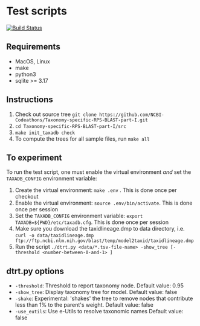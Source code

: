 # Test scripts

[![Build Status](https://travis-ci.org/christiam/Taxonomy-specific-RPS-BLAST-part-I.svg?branch=master)](https://travis-ci.org/christiam/Taxonomy-specific-RPS-BLAST-part-I)


## Requirements
* MacOS, Linux
* make
* python3
* sqlite >= 3.17

## Instructions
1. Check out source tree
   `git clone https://github.com/NCBI-Codeathons/Taxonomy-specific-RPS-BLAST-part-I.git`
2. `cd Taxonomy-specific-RPS-BLAST-part-I/src`
3. `make init_taxadb check`
4. To compute the trees for all sample files, run `make all`


## To experiment

To run the test script, one must enable the virtual environment *and* set the
`TAXADB_CONFIG` environment variable:

1. Create the virtual environment: `make .env` . This is done once per
   checkout
2. Enable the virtual environment: `source .env/bin/activate`. This is done
   once per session
3. Set the `TAXADB_CONFIG` environment variable: `export TAXADB=${PWD}/etc/taxadb.cfg`. This is done
   once per session
4. Make sure you download the taxidlineage.dmp to data directory, i.e. `curl -o data/taxidlineage.dmp ftp://ftp.ncbi.nlm.nih.gov/blast/temp/model2taxid/taxidlineage.dmp`
5. Run the script 
   `./dtrt.py <data/*.tsv-file-name> -show_tree [-threshold <number-between-0-and-1> ]`


## dtrt.py options

* `-threshold`: Threshold to report taxonomy node.
    Default value: 0.95
* `-show_tree`: Display taxonomy tree for model.
    Default value: false
* `-shake`: Experimental: 'shakes' the tree to remove nodes that contribute
  less than 1% to the parent's weight.
    Default value: false
* `-use_eutils`: Use e-Utils to resolve taxonomic names
    Default value: false

  

